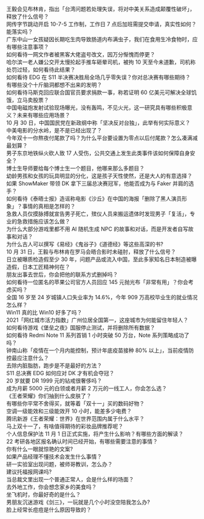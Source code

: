 王毅会见布林肯，指出「台湾问题若处理失误，将对中美关系造成颠覆性破坏」，释放了什么信号？  
网传字节跳动开启 10-7-5 工作制，工作日 7 点后加班需提交申请，真实性如何？能落实吗？  
广东中山一女孩疑因长期吃生肉导致肠道内布满虫子，我们在食用生冷食物时，应有哪些注意事项？  
如何看待一网文作者被黑客大佬盗号改文，因万分惭愧而停更？  
哈尔滨一老人嫌公交开太慢抡起手推车砸晕司机，被拘 10 天至今未道歉，司机称处罚过轻，如何看待此结果？  
如何看待 EDG 在 S11 半决赛决胜局全场几乎零失误？你对总决赛有哪些期待？  
有哪些没个十斤脑洞都想不出来的发明？  
如何看待马斯克回应联合国官员要求捐款一事，称若证明 60 亿美元可解决全球饥饿，立马卖股票？  
中国电磁炮发射试验现场曝光，没有轰鸣，不见火光，这一研究具有哪些积极意义？未来有哪些应用场景？  
10 月 30 日，中国国民党在新政纲中称「坚决反对台独」，此举有何实际意义？  
中美电影的分水岭，是不是已经出现了？  
今年双十一你熬夜付尾款了吗？为什么平台要设置为零点以后付尾款？怎么凑满减最划算？  
男子东京地铁纵火砍人致 17 人受伤，公共交通上发生此类事件该如何保障自身安全？  
博士生导师要给每个博士生一个题目，他哪来那么多题目？  
幼龄男孩和女孩的玩具明显的分化，这是孩子天性使然，还是大人的有意选择？  
如果 ShowMaker 带领 DK 拿下三届总决赛冠军，他能否成为与 Faker 并肩的选手？  
如何看待《泰晤士报》造谣称电影《沙丘》在中国的海报「删除了黑人演员形象」？事情的真相是怎样的？  
急救人员仅摸脉搏就宣告男子死亡，殡仪人员来搬运遗体时发现男子「复活」，专业的急救措施应该怎么做？  
为什么大部分游戏里都不用 AI 随机生成 NPC 的故事和对话，而是开发者自写故事和对话？  
为什么古人可以撰写《易经》《鬼谷子》《道德经》等这些高深的书?  
10 月 31 日，王毅与布林肯在罗马会晤合影时未碰肘，释放了什么信号？  
日立被曝质检造假至少 30 年，问题产品或流入中国，至此多家知名日本制造被曝造假，日本工匠精神何在？  
朋友出事去世后，你会把他的联系方式删掉吗？  
如何看待一位匿名的苹果公司官方人员回应 145 元抛光布「非常有用」？你会考虑买吗？  
全国 16 岁至 24 岁城镇人口失业率为 14.6%，今年 909 万高校毕业生的就业情况怎么样？  
Win11 真的比 Win10 好多了吗？  
2021「网红城市活力指数」广州位居全国第一，这座城市为何能留住年轻人？  
如何看待游戏《堡垒之夜》国服停止测试，并将删除所有数据？  
如何看待 Redmi Note 11 系列首销 1 小时突破 50 万台，Note 系列策略成功了吗？  
钟南山称「疫情在一个月内能控制，预计年底疫苗接种 80% 以上」，当前疫情防控最应注意什么？  
去除内脏脂肪，跑步是不是最好的方法？  
S11 总决赛 EDG 如何应对 DK 才有机会夺冠？  
20 岁就要 DR 1999 元的钻戒很奢侈吗？  
成为月薪 5000 元的白领或者月薪 2 万元的一线工人，你会怎么选？  
《王者荣耀》你们抽到什么皮肤了？  
有哪些你平常不舍得买，就等着「双十一」买的数码好物？  
空调一级能效和三级能效开 10 小时，能差多少电费？  
腾讯新游《王者荣耀：世界》在世界范围内属于什么水平？  
马上双十一了，有啥值得期待的彩妆品牌推荐呢？  
个人信息保护法 11 月 1 日正式实施，将产生什么影响？有哪些方面的解读？  
22 考研各地区报名确认时间已经开始，有哪些需要注意的事情？  
你有什么一眼就惊艳的文案?  
如果产品经理不懂技术会发生什么事情？  
研一实验室出现问题，被师哥教训，怎么办？  
建议托福报网课吗?  
当总裁文里出现一个普通正常人，会是什么样的场面？  
去外地工作，你会想念家乡的美食吗？  
坐飞机时，你最好奇的是什么？  
男朋友沉迷游戏《剑三》，一玩就是几个小时没空陪我怎么办?  
脸上经常长痘痘是什么原因导致的？  

